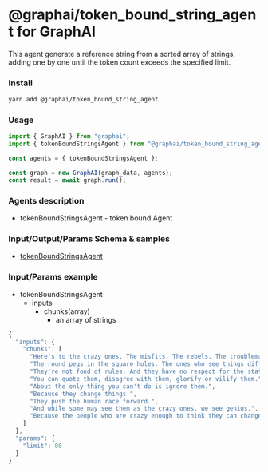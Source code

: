 
# @graphai/token_bound_string_agent for GraphAI

This agent generate a reference string from a sorted array of strings, adding one by one until the token count exceeds the specified limit. 

### Install

```sh
yarn add @graphai/token_bound_string_agent
```


### Usage

```typescript
import { GraphAI } from "graphai";
import { tokenBoundStringsAgent } from "@graphai/token_bound_string_agent";

const agents = { tokenBoundStringsAgent };

const graph = new GraphAI(graph_data, agents);
const result = await graph.run();
```

### Agents description
- tokenBoundStringsAgent - token bound Agent

### Input/Output/Params Schema & samples
 - [tokenBoundStringsAgent](https://github.com/receptron/graphai/blob/main/docs/agentDocs/undefined/tokenBoundStringsAgent.md)

### Input/Params example
 - tokenBoundStringsAgent
   - inputs
     - chunks(array)
       - an array of strings


```typescript
{
  "inputs": {
    "chunks": [
      "Here's to the crazy ones. The misfits. The rebels. The troublemakers.",
      "The round pegs in the square holes. The ones who see things differently.",
      "They're not fond of rules. And they have no respect for the status quo.",
      "You can quote them, disagree with them, glorify or vilify them.",
      "About the only thing you can't do is ignore them.",
      "Because they change things.",
      "They push the human race forward.",
      "And while some may see them as the crazy ones, we see genius.",
      "Because the people who are crazy enough to think they can change the world, are the ones who do."
    ]
  },
  "params": {
    "limit": 80
  }
}
```










